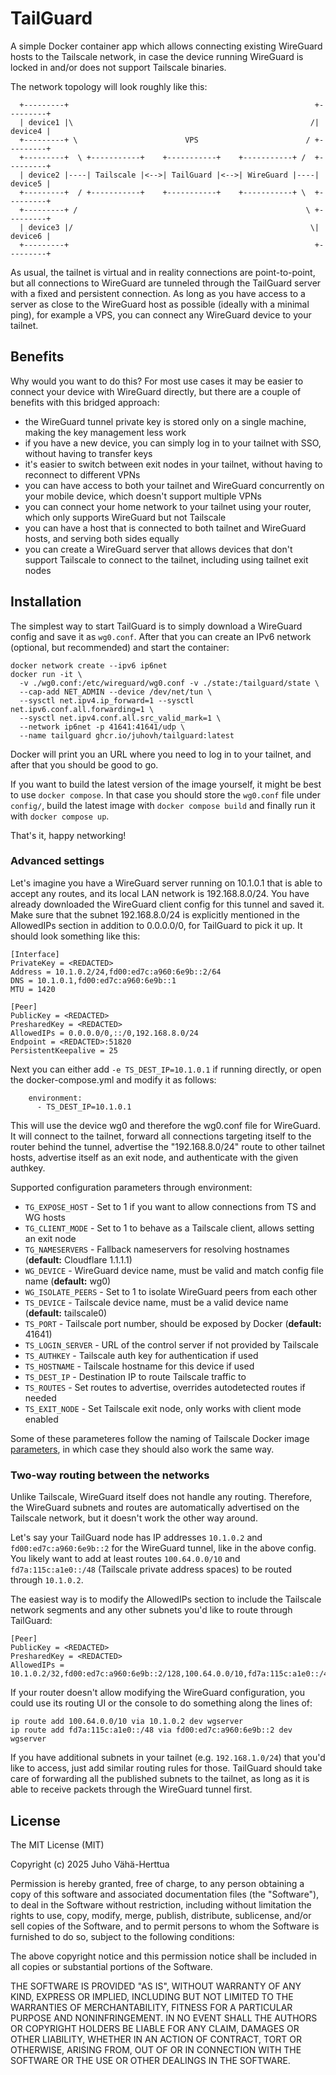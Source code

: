 # TailGuard

A simple Docker container app which allows connecting existing WireGuard hosts
to the Tailscale network, in case the device running WireGuard is locked in
and/or does not support Tailscale binaries.

The network topology will look roughly like this:
```
  +---------+                                                       +---------+
  | device1 |\                                                     /| device4 |
  +---------+ \                        VPS                        / +---------+
  +---------+  \ +-----------+    +-----------+    +-----------+ /  +---------+
  | device2 |----| Tailscale |<-->| TailGuard |<-->| WireGuard |----| device5 |
  +---------+  / +-----------+    +-----------+    +-----------+ \  +---------+
  +---------+ /                                                   \ +---------+
  | device3 |/                                                     \| device6 |
  +---------+                                                       +---------+
```

As usual, the tailnet is virtual and in reality connections are point-to-point,
but all connections to WireGuard are tunneled through the TailGuard server with
a fixed and persistent connection. As long as you have access to a server as
close to the WireGuard host as possible (ideally with a minimal ping), for
example a VPS, you can connect any WireGuard device to your tailnet.

## Benefits

Why would you want to do this? For most use cases it may be easier to connect
your device with WireGuard directly, but there are a couple of benefits with
this bridged approach:
- the WireGuard tunnel private key is stored only on a single machine, making
  the key management less work
- if you have a new device, you can simply log in to your tailnet with SSO,
  without having to transfer keys
- it's easier to switch between exit nodes in your tailnet, without having to
  reconnect to different VPNs
- you can have access to both your tailnet and WireGuard concurrently on your
  mobile device, which doesn't support multiple VPNs
- you can connect your home network to your tailnet using your router, which
  only supports WireGuard but not Tailscale
- you can have a host that is connected to both tailnet and WireGuard hosts,
  and serving both sides equally
- you can create a WireGuard server that allows devices that don't support
  Tailscale to connect to the tailnet, including using tailnet exit nodes

## Installation

The simplest way to start TailGuard is to simply download a WireGuard config and
save it as `wg0.conf`. After that you can create an IPv6 network (optional, but
recommended) and start the container:

```
docker network create --ipv6 ip6net
docker run -it \
  -v ./wg0.conf:/etc/wireguard/wg0.conf -v ./state:/tailguard/state \
  --cap-add NET_ADMIN --device /dev/net/tun \
  --sysctl net.ipv4.ip_forward=1 --sysctl net.ipv6.conf.all.forwarding=1 \
  --sysctl net.ipv4.conf.all.src_valid_mark=1 \
  --network ip6net -p 41641:41641/udp \
  --name tailguard ghcr.io/juhovh/tailguard:latest
```

Docker will print you an URL where you need to log in to your tailnet, and after
that you should be good to go.

If you want to build the latest version of the image yourself, it might be best
to use `docker compose`. In that case you should store the `wg0.conf` file under
`config/`, build the latest image with `docker compose build` and finally run it
with `docker compose up`.

That's it, happy networking!

### Advanced settings

Let's imagine you have a WireGuard server running on 10.1.0.1 that is able to
accept any routes, and its local LAN network is 192.168.8.0/24. You have already
downloaded the WireGuard client config for this tunnel and saved it. Make sure
that the subnet 192.168.8.0/24 is explicitly mentioned in the AllowedIPs section
in addition to 0.0.0.0/0, for TailGuard to pick it up. It should look something
like this:

```
[Interface]
PrivateKey = <REDACTED>
Address = 10.1.0.2/24,fd00:ed7c:a960:6e9b::2/64
DNS = 10.1.0.1,fd00:ed7c:a960:6e9b::1
MTU = 1420

[Peer]
PublicKey = <REDACTED>
PresharedKey = <REDACTED>
AllowedIPs = 0.0.0.0/0,::/0,192.168.8.0/24
Endpoint = <REDACTED>:51820
PersistentKeepalive = 25
```

Next you can either add `-e TS_DEST_IP=10.1.0.1` if running directly, or open
the docker-compose.yml and modify it as follows:

```
    environment:
      - TS_DEST_IP=10.1.0.1
```

This will use the device wg0 and therefore the wg0.conf file for WireGuard. It
will connect to the tailnet, forward all connections targeting itself to the
router behind the tunnel, advertise the "192.168.8.0/24" route to other tailnet
hosts, advertise itself as an exit node, and authenticate with the given
authkey.

Supported configuration parameters through environment:
- `TG_EXPOSE_HOST` - Set to 1 if you want to allow connections from TS and WG hosts
- `TG_CLIENT_MODE` - Set to 1 to behave as a Tailscale client, allows setting an exit node
- `TG_NAMESERVERS` - Fallback nameservers for resolving hostnames (**default:** Cloudflare 1.1.1.1)
- `WG_DEVICE` - WireGuard device name, must be valid and match config file name (**default:** wg0)
- `WG_ISOLATE_PEERS` - Set to 1 to isolate WireGuard peers from each other
- `TS_DEVICE` - Tailscale device name, must be a valid device name (**default:** tailscale0)
- `TS_PORT` - Tailscale port number, should be exposed by Docker (**default:** 41641)
- `TS_LOGIN_SERVER` - URL of the control server if not provided by Tailscale
- `TS_AUTHKEY` - Tailscale auth key for authentication if used
- `TS_HOSTNAME` - Tailscale hostname for this device if used
- `TS_DEST_IP` - Destination IP to route Tailscale traffic to
- `TS_ROUTES` - Set routes to advertise, overrides autodetected routes if needed
- `TS_EXIT_NODE` - Set Tailscale exit node, only works with client mode enabled

Some of these parameteres follow the naming of Tailscale Docker image
[parameters](https://tailscale.com/kb/1282/docker), in which case they should
also work the same way.

### Two-way routing between the networks

Unlike Tailscale, WireGuard itself does not handle any routing. Therefore, the
WireGuard subnets and routes are automatically advertised on the Tailscale
network, but it doesn't work the other way around.

Let's say your TailGuard node has IP addresses `10.1.0.2` and
`fd00:ed7c:a960:6e9b::2` for the WireGuard tunnel, like in the above config. You
likely want to add at least routes `100.64.0.0/10` and `fd7a:115c:a1e0::/48`
(Tailscale private address spaces) to be routed through `10.1.0.2`.

The easiest way is to modify the AllowedIPs section to include the Tailscale
network segments and any other subnets you'd like to route through TailGuard:

```
[Peer]
PublicKey = <REDACTED>
PresharedKey = <REDACTED>
AllowedIPs = 10.1.0.2/32,fd00:ed7c:a960:6e9b::2/128,100.64.0.0/10,fd7a:115c:a1e0::/48
```

If your router doesn't allow modifying the WireGuard configuration, you could
use its routing UI or the console to do something along the lines of:

```
ip route add 100.64.0.0/10 via 10.1.0.2 dev wgserver
ip route add fd7a:115c:a1e0::/48 via fd00:ed7c:a960:6e9b::2 dev wgserver
```

If you have additional subnets in your tailnet (e.g. `192.168.1.0/24`) that
you'd like to access, just add similar routing rules for those. TailGuard should
take care of forwarding all the published subnets to the tailnet, as long as it
is able to receive packets through the WireGuard tunnel first.

## License
 
The MIT License (MIT)

Copyright (c) 2025 Juho Vähä-Herttua

Permission is hereby granted, free of charge, to any person obtaining a copy of this software and associated documentation files (the "Software"), to deal in the Software without restriction, including without limitation the rights to use, copy, modify, merge, publish, distribute, sublicense, and/or sell copies of the Software, and to permit persons to whom the Software is furnished to do so, subject to the following conditions:

The above copyright notice and this permission notice shall be included in all copies or substantial portions of the Software.

THE SOFTWARE IS PROVIDED "AS IS", WITHOUT WARRANTY OF ANY KIND, EXPRESS OR IMPLIED, INCLUDING BUT NOT LIMITED TO THE WARRANTIES OF MERCHANTABILITY, FITNESS FOR A PARTICULAR PURPOSE AND NONINFRINGEMENT. IN NO EVENT SHALL THE AUTHORS OR COPYRIGHT HOLDERS BE LIABLE FOR ANY CLAIM, DAMAGES OR OTHER LIABILITY, WHETHER IN AN ACTION OF CONTRACT, TORT OR OTHERWISE, ARISING FROM, OUT OF OR IN CONNECTION WITH THE SOFTWARE OR THE USE OR OTHER DEALINGS IN THE SOFTWARE.
